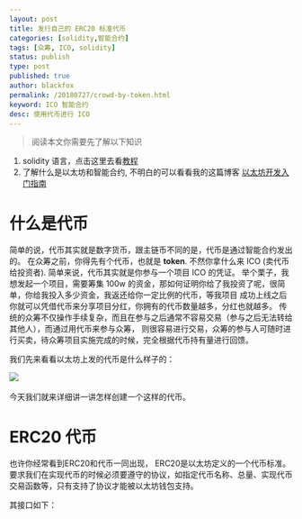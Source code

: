 ```yaml
---
layout: post
title: 发行自己的 ERC20 标准代币
categories: [solidity,智能合约]
tags: [众筹, ICO, solidity]
status: publish
type: post
published: true
author: blackfox
permalink: /20180727/crowd-by-token.html
keyword: ICO 智能合约
desc: 使用代币进行 ICO
---
```


> 阅读本文你需要先了解以下知识

1. solidity 语言，点击这里去看[教程](http://solidity-cn.readthedocs.io/zh/develop/index.html)
2. 了解什么是以太坊和智能合约, 不明白的可以看看我的这篇博客 [以太坊开发入门指南](/20180718/ether-develop.html)


什么是代币
======
简单的说，代币其实就是数字货币，跟主链币不同的是，代币是通过智能合约发出的。
在众筹之前，你得先有个代币，也就是 __token__. 不然你拿什么来 ICO (卖代币给投资者). 简单来说，代币其实就是你参与一个项目 ICO 的凭证。
举个栗子，我想发起一个项目，需要筹集 100w 的资金，那如何证明你给了我投资了呢，很简单，你给我投入多少资金，我返还给你一定比例的代币，等我项目
成功上线之后你就可以凭借代币来分享项目分红，你拥有的代币数量越多，分红也就越多。
传统的众筹不仅操作手续复杂，而且在参与之后通常不容易交易（参与之后无法转给其他人），而通过用代币来参与众筹，
则很容易进行交易，众筹的参与人可随时进行买卖，待众筹项目实施完成的时候，完全根据代币持有量进行回馈。

我们先来看看以太坊上发的代币是什么样子的：

<img class="img-view" data-src="/images/2018/07/eth-token.png" src="/images/1px.png" />

今天我们就来详细讲一讲怎样创建一个这样的代币。

ERC20 代币 
=======

也许你经常看到ERC20和代币一同出现， ERC20是以太坊定义的一个代币标准。
要求我们在实现代币的时候必须要遵守的协议，如指定代币名称、总量、实现代币交易函数等，只有支持了协议才能被以太坊钱包支持。

其接口如下：



